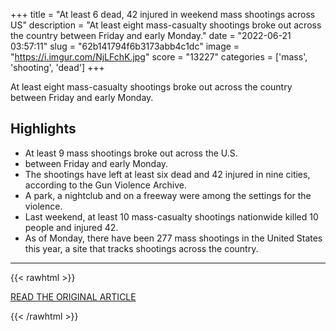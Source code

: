 +++
title = "At least 6 dead, 42 injured in weekend mass shootings across US"
description = "At least eight mass-casualty shootings broke out across the country between Friday and early Monday."
date = "2022-06-21 03:57:11"
slug = "62b141794f6b3173abb4c1dc"
image = "https://i.imgur.com/NjLFchK.jpg"
score = "13227"
categories = ['mass', 'shooting', 'dead']
+++

At least eight mass-casualty shootings broke out across the country between Friday and early Monday.

## Highlights

- At least 9 mass shootings broke out across the U.S.
- between Friday and early Monday.
- The shootings have left at least six dead and 42 injured in nine cities, according to the Gun Violence Archive.
- A park, a nightclub and on a freeway were among the settings for the violence.
- Last weekend, at least 10 mass-casualty shootings nationwide killed 10 people and injured 42.
- As of Monday, there have been 277 mass shootings in the United States this year, a site that tracks shootings across the country.

---

{{< rawhtml >}}
  <p class="article-category">
    <a target="_blank" href="https://abcnews.go.com/US/dead-42-injured-weekend-mass-shootings-us/story?id=85506154">READ THE ORIGINAL ARTICLE</a>
  </p>
{{< /rawhtml >}}

